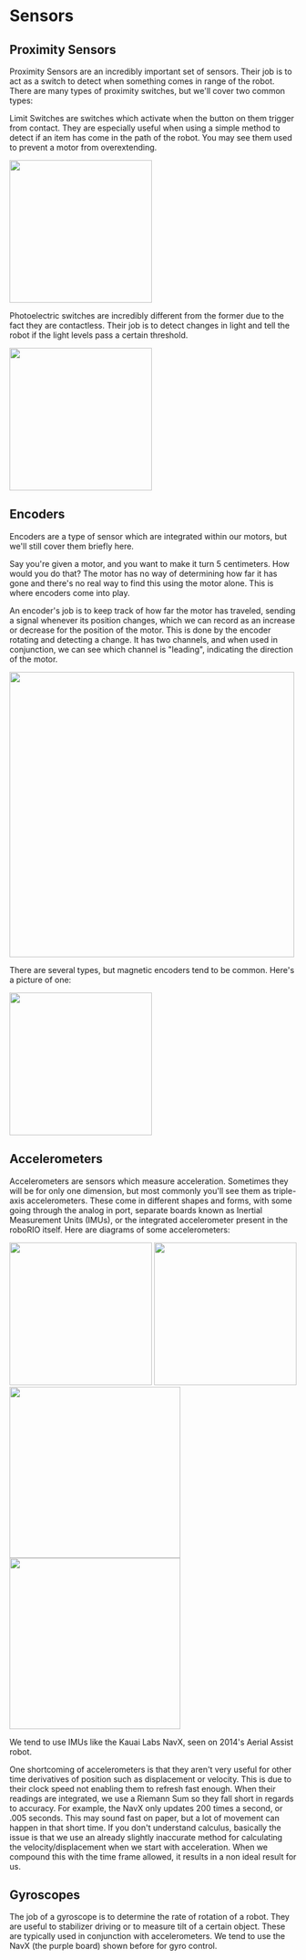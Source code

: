 # Sensors

## Proximity Sensors

Proximity Sensors are an incredibly important set of sensors. Their job is to act as a switch to detect when something comes in range of the robot. There are many types of proximity switches, but we'll cover two common types:

Limit Switches are switches which activate when the button on them trigger from contact. They are especially useful when using a simple method to detect if an item has come in the path of the robot. You may see them used to prevent a motor from overextending.

[<img src="https://docs.wpilib.org/en/stable/_images/limit-switch-to-roborio.svg" width="250"/>](https://docs.wpilib.org/en/stable/_images/limit-switch-to-roborio.svg)

Photoelectric switches are incredibly different from the former due to the fact they are contactless. Their job is to detect changes in light and tell the robot if the light levels pass a certain threshold.

[<img src="https://docs.wpilib.org/en/stable/_images/ir-digital-obstacle-sensor-to-roborio.svg" width="250"/>](https://docs.wpilib.org/en/stable/_images/ir-digital-obstacle-sensor-to-roborio.svg)

## Encoders

Encoders are a type of sensor which are integrated within our motors, but we'll still cover them briefly here.

Say you're given a motor, and you want to make it turn 5 centimeters. How would you do that? The motor has no way of determining how far it has gone and there's no real way to find this using the motor alone. This is where encoders come into play.

An encoder's job is to keep track of how far the motor has traveled, sending a signal whenever its position changes, which we can record as an increase or decrease for the position of the motor. This is done by the encoder rotating and detecting a change. It has two channels, and when used in conjunction, we can see which channel is "leading", indicating the direction of the motor.

[<img src="https://docs.wpilib.org/en/stable/_images/encoding-direction.png" width="500"/>](https://docs.wpilib.org/en/stable/_images/encoding-direction.png)

There are several types, but magnetic encoders tend to be common. Here's a picture of one:

[<img src="https://docs.wpilib.org/en/stable/_images/ctre-magnetic-encoder.png" width="250"/>](https://docs.wpilib.org/en/stable/_images/ctre-magnetic-encoder.png)

## Accelerometers

Accelerometers are sensors which measure acceleration. Sometimes they will be for only one dimension, but most commonly you'll see them as triple-axis accelerometers. These come in different shapes and forms, with some going through the analog in port, separate boards known as Inertial Measurement Units (IMUs), or the integrated accelerometer present in the roboRIO itself. Here are diagrams of some accelerometers:

[<img src="https://docs.wpilib.org/en/stable/_images/adxl193-single-axis-accelerometer-to-roborio.svg" width="250"/>](https://docs.wpilib.org/en/stable/_images/adxl193-single-axis-accelerometer-to-roborio.svg)
[<img src="https://docs.wpilib.org/en/stable/_images/triple-axis-accelerometer-to-roborio.svg" width="250"/>](https://docs.wpilib.org/en/stable/_images/triple-axis-accelerometer-to-roborio.svg)
[<img src="https://docs.wpilib.org/en/stable/_images/roborio-accelerometer.svg" width="300"/>](https://docs.wpilib.org/en/stable/_images/roborio-accelerometer.svg)
[<img src="https://docs.wpilib.org/en/stable/_images/navx-imu-to-roborio-mxp.svg" width="300"/>](https://docs.wpilib.org/en/stable/_images/navx-imu-to-roborio-mxp.svg)

We tend to use IMUs like the Kauai Labs NavX, seen on 2014's Aerial Assist robot.

One shortcoming of accelerometers is that they aren't very useful for other time derivatives of position such as displacement or velocity. This is due to their clock speed not enabling them to refresh fast enough. When their readings are integrated, we use a Riemann Sum so they fall short in regards to accuracy. For example, the NavX only updates 200 times a second, or .005 seconds. This may sound fast on paper, but a lot of movement can happen in that short time. If you don't understand calculus, basically the issue is that we use an already slightly inaccurate method for calculating the velocity/displacement when we start with acceleration. When we compound this with the time frame allowed, it results in a non ideal result for us.

## Gyroscopes

The job of a gyroscope is to determine the rate of rotation of a robot. They are useful to stabilizer driving or to measure tilt of a certain object. These are typically used in conjunction with accelerometers. We tend to use the NavX (the purple board) shown before for gyro control.
